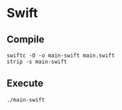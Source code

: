 # Swift

## Compile

```
swiftc -O -o main-swift main.swift
strip -s main-swift
```

## Execute

```
./main-swift
```
